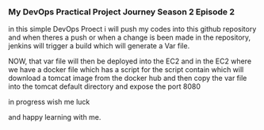 ### My DevOps Practical Project Journey Season 2 Episode 2 



in this simple DevOps Proect i will push my codes into this github repository and when theres a push or 
when a change is been made in the repository, jenkins will trigger a build which will generate a Var file.
 
NOW, that var file will then be deployed into the EC2 and in the EC2 where we have a docker file which has a 
script for the script contain which will download a tomcat image from the docker hub and then copy the var file 
into the tomcat default directory and expose the port 8080

in progress wish me luck

and happy learning with me.
